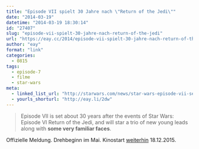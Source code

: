 ```yaml
---
title: "Episode VII spielt 30 Jahre nach \"Return of the Jedi\""
date: "2014-03-19"
datetime: "2014-03-19 18:30:14"
id: "27407"
slug: "episode-vii-spielt-30-jahre-nach-return-of-the-jedi"
url: "https://eay.cc/2014/episode-vii-spielt-30-jahre-nach-return-of-the-jedi/"
author: "eay"
format: "link"
categories:
  - 0815
tags:
  - episode-7
  - filme
  - star-wars
meta:
  - linked_list_url: "http://starwars.com/news/star-wars-episode-vii-set-to-roll-cameras-may-2014.html"
  - yourls_shorturl: "http://eay.li/2dw"
---
```


> Episode VII is set about 30 years after the events of Star Wars: Episode VI Return of the Jedi, and will star a trio of new young leads along with **some very familiar faces**.

Offizielle Meldung. Drehbeginn im Mai. Kinostart [weiterhin](//eay.cc/2013/episode-vii-to-open-december-18-2015/) 18.12.2015.
